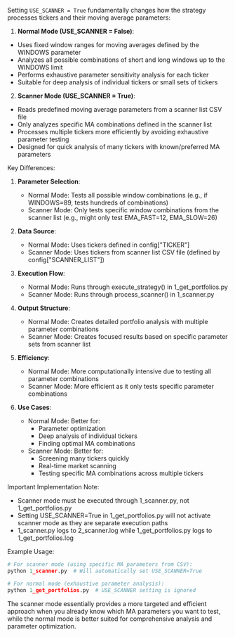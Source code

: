 Setting `USE_SCANNER = True` fundamentally changes how the strategy processes tickers and their moving average parameters:

1. **Normal Mode (USE_SCANNER = False)**:
- Uses fixed window ranges for moving averages defined by the WINDOWS parameter
- Analyzes all possible combinations of short and long windows up to the WINDOWS limit
- Performs exhaustive parameter sensitivity analysis for each ticker
- Suitable for deep analysis of individual tickers or small sets of tickers

2. **Scanner Mode (USE_SCANNER = True)**:
- Reads predefined moving average parameters from a scanner list CSV file
- Only analyzes specific MA combinations defined in the scanner list
- Processes multiple tickers more efficiently by avoiding exhaustive parameter testing
- Designed for quick analysis of many tickers with known/preferred MA parameters

Key Differences:

1. **Parameter Selection**:
   - Normal Mode: Tests all possible window combinations (e.g., if WINDOWS=89, tests hundreds of combinations)
   - Scanner Mode: Only tests specific window combinations from the scanner list (e.g., might only test EMA_FAST=12, EMA_SLOW=26)

2. **Data Source**:
   - Normal Mode: Uses tickers defined in config["TICKER"]
   - Scanner Mode: Uses tickers from scanner list CSV file (defined by config["SCANNER_LIST"])

3. **Execution Flow**:
   - Normal Mode: Runs through execute_strategy() in 1_get_portfolios.py
   - Scanner Mode: Runs through process_scanner() in 1_scanner.py

4. **Output Structure**:
   - Normal Mode: Creates detailed portfolio analysis with multiple parameter combinations
   - Scanner Mode: Creates focused results based on specific parameter sets from scanner list

5. **Efficiency**:
   - Normal Mode: More computationally intensive due to testing all parameter combinations
   - Scanner Mode: More efficient as it only tests specific parameter combinations

6. **Use Cases**:
   - Normal Mode: Better for:
     * Parameter optimization
     * Deep analysis of individual tickers
     * Finding optimal MA combinations
   - Scanner Mode: Better for:
     * Screening many tickers quickly
     * Real-time market scanning
     * Testing specific MA combinations across multiple tickers

Important Implementation Note:
- Scanner mode must be executed through 1_scanner.py, not 1_get_portfolios.py
- Setting USE_SCANNER=True in 1_get_portfolios.py will not activate scanner mode as they are separate execution paths
- 1_scanner.py logs to 2_scanner.log while 1_get_portfolios.py logs to 1_get_portfolios.log

Example Usage:
```python
# For scanner mode (using specific MA parameters from CSV):
python 1_scanner.py  # Will automatically set USE_SCANNER=True

# For normal mode (exhaustive parameter analysis):
python 1_get_portfolios.py  # USE_SCANNER setting is ignored
```

The scanner mode essentially provides a more targeted and efficient approach when you already know which MA parameters you want to test, while the normal mode is better suited for comprehensive analysis and parameter optimization.